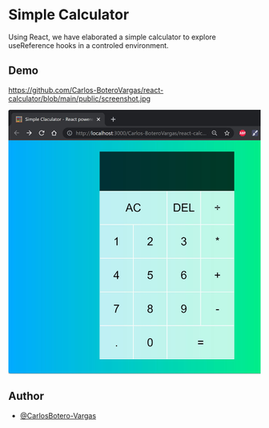 # Simple Calculator 

Using React, we have elaborated a simple calculator to explore useReference hooks in a controled environment.

## Demo

https://github.com/Carlos-BoteroVargas/react-calculator/blob/main/public/screenshot.jpg


![Logo](https://raw.githubusercontent.com/Carlos-BoteroVargas/react-calculator/main/public/screenshot.jpg)


## Author

- [@CarlosBotero-Vargas](https://github.com/Carlos-BoteroVargas)

